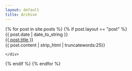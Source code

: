 ```yaml
---
layout: default
title: Archive
---
```


<div class="posts">
  {% for post in site.posts %}
  {% if post.layout == "post" %}
    <div class="post-list-wrapper">
      <div class="post-list-date">
        {{ post.date | date_to_string }}
      </div>
      <div class="post-list-title">
        <a href="{{ post.url }}">
          {{ post.title }}
        </a>
      <div class="post-list-preview">
       {{ post.content | strip_html | truncatewords:25}}<br>
      </div>         
      </div>

    </div>
  {% endif %}
  {% endfor %}
</div>

